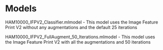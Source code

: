 # Models

HAM10000_IFPV2_Classifier.mlmodel
    - This model uses the Image Feature Print V2 without any augmentations and the default 25 iterations
    
HAM10000_IFPV2_FullAugment_50_Iterations.mlmodel
    - This model uses the Image Feature Print V2 with all the augmentations and 50 iterations
